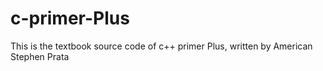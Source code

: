 # c-primer-Plus
This is the textbook source code of c++ primer Plus, written by American Stephen Prata
